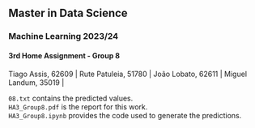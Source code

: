 ## Master in Data Science

### Machine Learning 2023/24
#### 3rd Home Assignment - Group 8

Tiago Assis, 62609 | Rute Patuleia, 51780 | João Lobato, 62611 | Miguel Landum, 35019 | 

`08.txt` contains the predicted values. \
`HA3_Group8.pdf` is the report for this work. \
`HA3_Group8.ipynb` provides the code used to generate the predictions.
